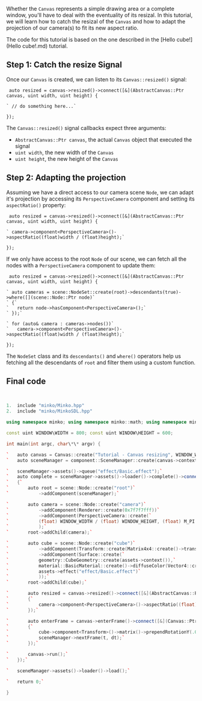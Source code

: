 Whether the `Canvas` represents a simple drawing area or a complete window, you'll have to deal with the eventuality of its resizal. In this tutorial, we will learn how to catch the resizal of the `Canvas` and how to adapt the projection of our camera(s) to fit its new aspect ratio.

The code for this tutorial is based on the one described in the [Hello cube!](Hello cube!.md) tutorial.

Step 1: Catch the resize Signal
-------------------------------

Once our `Canvas` is created, we can listen to its `Canvas::resized()` signal:


```
 auto resized = canvas->resized()->connect([&](AbstractCanvas::Ptr canvas, uint width, uint height) {

` // do something here...`

}); 
```


The `Canvas::resized()` signal callbacks expect three arguments:

-   `AbstractCanvas::Ptr canvas`, the actual `Canvas` object that executed the signal
-   `uint width`, the new width of the `Canvas`
-   `uint height`, the new height of the `Canvas`

Step 2: Adapting the projection
-------------------------------

Assuming we have a direct access to our camera scene `Node`, we can adapt it's projection by accessing its `PerspectiveCamera` component and setting its `aspectRatio()` property:


```
 auto resized = canvas->resized()->connect([&](AbstractCanvas::Ptr canvas, uint width, uint height) {

` camera->component<PerspectiveCamera>()->aspectRatio((float)width / (float)height);`

}); 
```


If we only have access to the root `Node` of our scene, we can fetch all the nodes with a `PerspectiveCamera` component to update them:


```
 auto resized = canvas->resized()->connect([&](AbstractCanvas::Ptr canvas, uint width, uint height) {

` auto cameras = scene::NodeSet::create(root)->descendants(true)->where([](scene::Node::Ptr node)`
` {`
`   return node->hasComponent<PerspectiveCamera>();`
` });`

` for (auto& camera : cameras->nodes())`
`   camera->component<PerspectiveCamera>()->aspectRatio((float)width / (float)height);`

}); 
```


The `NodeSet` class and its `descendants()` and `where()` operators help us fetching all the descendants of `root` and filter them using a custom function.

Final code
----------


```cpp


1.  include "minko/Minko.hpp"
2.  include "minko/MinkoSDL.hpp"

using namespace minko; using namespace minko::math; using namespace minko::component;

const uint WINDOW\WIDTH = 800; const uint WINDOW\HEIGHT = 600;

int main(int argc, char\*\* argv) {

`   auto canvas = Canvas::create("Tutorial - Canvas resizing", WINDOW_WIDTH, WINDOW_HEIGHT);`
`   auto sceneManager = component::SceneManager::create(canvas->context());`

`   sceneManager->assets()->queue("effect/Basic.effect");`
`   auto complete = sceneManager->assets()->loader()->complete()->connect([&](file::Loader::Ptr loader)`
`   {`
`       auto root = scene::Node::create("root")`
`           ->addComponent(sceneManager);`

`       auto camera = scene::Node::create("camera")`
`           ->addComponent(Renderer::create(0x7f7f7fff))`
`           ->addComponent(PerspectiveCamera::create(`
`           (float) WINDOW_WIDTH / (float) WINDOW_HEIGHT, (float) M_PI * 0.25f, .1f, 1000.f)`
`           );`
`       root->addChild(camera);`

`       auto cube = scene::Node::create("cube")`
`           ->addComponent(Transform::create(Matrix4x4::create()->translation(0.f, 0.f, -5.f)))`
`           ->addComponent(Surface::create(`
`           geometry::CubeGeometry::create(assets->context()),`
`           material::BasicMaterial::create()->diffuseColor(Vector4::create(0.f, 0.f, 1.f, 1.f)),`
`           assets->effect("effect/Basic.effect")`
`           ));`
`       root->addChild(cube);`

`       auto resized = canvas->resized()->connect([&](AbstractCanvas::Ptr canvas, uint width, uint height)`
`       {`
`           camera->component<PerspectiveCamera>()->aspectRatio((float) width / (float) height);`
`       });`

`       auto enterFrame = canvas->enterFrame()->connect([&](Canvas::Ptr canvas, float t, float dt)`
`       {`
`           cube->component<Transform>()->matrix()->prependRotationY(.01f);`
`           sceneManager->nextFrame(t, dt);`
`       });`

`       canvas->run();`
`   });`

`   sceneManager->assets()->loader()->load();`

`   return 0;`

} 
```


